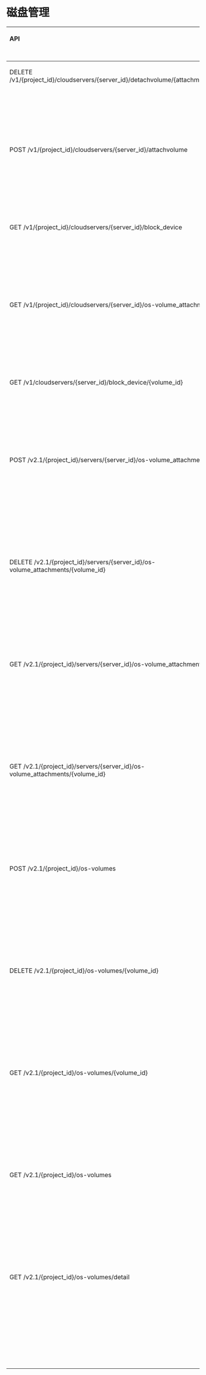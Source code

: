 # 磁盘管理<a name="ZH-CN_TOPIC_0103071514"></a>

<a name="table88951955182420"></a>
<table><thead align="left"><tr id="row2670183317019"><th class="cellrowborder" valign="top" width="32.029999999999994%" id="mcps1.1.5.1.1"><p id="p1567220502233"><a name="p1567220502233"></a><a name="p1567220502233"></a>API</p>
</th>
<th class="cellrowborder" valign="top" width="21%" id="mcps1.1.5.1.2"><p id="p10605125713535"><a name="p10605125713535"></a><a name="p10605125713535"></a>API功能</p>
</th>
<th class="cellrowborder" valign="top" width="27.97%" id="mcps1.1.5.1.3"><p id="p93075832319"><a name="p93075832319"></a><a name="p93075832319"></a>授权项</p>
</th>
<th class="cellrowborder" valign="top" width="19%" id="mcps1.1.5.1.4"><p id="p1130844411428"><a name="p1130844411428"></a><a name="p1130844411428"></a>授权项作用域</p>
</th>
</tr>
</thead>
<tbody><tr id="row1893621632116"><td class="cellrowborder" valign="top" width="32.029999999999994%" headers="mcps1.1.5.1.1 "><p id="p865419331215"><a name="p865419331215"></a><a name="p865419331215"></a>DELETE /v1/{project_id}/cloudservers/{server_id}/detachvolume/{attachment_id}</p>
</td>
<td class="cellrowborder" valign="top" width="21%" headers="mcps1.1.5.1.2 "><p id="p0893123616432"><a name="p0893123616432"></a><a name="p0893123616432"></a>卸载指定弹性云服务器的磁盘</p>
</td>
<td class="cellrowborder" valign="top" width="27.97%" headers="mcps1.1.5.1.3 "><a name="ul86541333202118"></a><a name="ul86541333202118"></a><ul id="ul86541333202118"><li>ecs:cloudServers:detachVolume</li></ul>
</td>
<td class="cellrowborder" valign="top" width="19%" headers="mcps1.1.5.1.4 "><a name="ul38809599234"></a><a name="ul38809599234"></a><ul id="ul38809599234"><li>支持：</li></ul>
<p id="p148971159142314"><a name="p148971159142314"></a><a name="p148971159142314"></a>项目(Project)</p>
<p id="p148971592237"><a name="p148971592237"></a><a name="p148971592237"></a>企业项目(Enterprise Project)</p>
</td>
</tr>
<tr id="row15734520162118"><td class="cellrowborder" valign="top" width="32.029999999999994%" headers="mcps1.1.5.1.1 "><p id="p3654133142110"><a name="p3654133142110"></a><a name="p3654133142110"></a>POST /v1/{project_id}/cloudservers/{server_id}/attachvolume</p>
</td>
<td class="cellrowborder" valign="top" width="21%" headers="mcps1.1.5.1.2 "><p id="p989316367430"><a name="p989316367430"></a><a name="p989316367430"></a>弹性云服务器云主机挂载磁盘</p>
</td>
<td class="cellrowborder" valign="top" width="27.97%" headers="mcps1.1.5.1.3 "><a name="ul16654183313217"></a><a name="ul16654183313217"></a><ul id="ul16654183313217"><li>ecs:cloudServers:attach</li><li>evs:volumes:use</li></ul>
</td>
<td class="cellrowborder" valign="top" width="19%" headers="mcps1.1.5.1.4 "><a name="ul10931122412248"></a><a name="ul10931122412248"></a><ul id="ul10931122412248"><li>支持：</li></ul>
<p id="p3947122412412"><a name="p3947122412412"></a><a name="p3947122412412"></a>项目(Project)</p>
<p id="p8947724122413"><a name="p8947724122413"></a><a name="p8947724122413"></a>企业项目(Enterprise Project)</p>
</td>
</tr>
<tr id="row19372485254"><td class="cellrowborder" valign="top" width="32.029999999999994%" headers="mcps1.1.5.1.1 "><p id="p173726811250"><a name="p173726811250"></a><a name="p173726811250"></a>GET /v1/{project_id}/cloudservers/{server_id}/block_device</p>
</td>
<td class="cellrowborder" valign="top" width="21%" headers="mcps1.1.5.1.2 "><p id="p437228132515"><a name="p437228132515"></a><a name="p437228132515"></a>查询弹性云服务器磁盘信息</p>
</td>
<td class="cellrowborder" valign="top" width="27.97%" headers="mcps1.1.5.1.3 "><a name="ul137241245122710"></a><a name="ul137241245122710"></a><ul id="ul137241245122710"><li>ecs:cloudServers:get</li></ul>
</td>
<td class="cellrowborder" valign="top" width="19%" headers="mcps1.1.5.1.4 "><a name="ul1233415616286"></a><a name="ul1233415616286"></a><ul id="ul1233415616286"><li>支持：</li></ul>
<p id="p83341166285"><a name="p83341166285"></a><a name="p83341166285"></a>项目(Project)</p>
<p id="p9349168287"><a name="p9349168287"></a><a name="p9349168287"></a>企业项目(Enterprise Project)</p>
</td>
</tr>
<tr id="row1860721413253"><td class="cellrowborder" valign="top" width="32.029999999999994%" headers="mcps1.1.5.1.1 "><p id="p196071514102517"><a name="p196071514102517"></a><a name="p196071514102517"></a>GET /v1/{project_id}/cloudservers/{server_id}/os-volume_attachments</p>
</td>
<td class="cellrowborder" valign="top" width="21%" headers="mcps1.1.5.1.2 "><p id="p72871918132711"><a name="p72871918132711"></a><a name="p72871918132711"></a>查询弹性云服务器挂载卷信息</p>
</td>
<td class="cellrowborder" valign="top" width="27.97%" headers="mcps1.1.5.1.3 "><a name="ul27401251142718"></a><a name="ul27401251142718"></a><ul id="ul27401251142718"><li>ecs:cloudServers:get</li></ul>
</td>
<td class="cellrowborder" valign="top" width="19%" headers="mcps1.1.5.1.4 "><a name="ul2838187132820"></a><a name="ul2838187132820"></a><ul id="ul2838187132820"><li>支持：</li></ul>
<p id="p1083817716284"><a name="p1083817716284"></a><a name="p1083817716284"></a>项目(Project)</p>
<p id="p148384752811"><a name="p148384752811"></a><a name="p148384752811"></a>企业项目(Enterprise Project)</p>
</td>
</tr>
<tr id="row136039493553"><td class="cellrowborder" valign="top" width="32.029999999999994%" headers="mcps1.1.5.1.1 "><p id="zh-cn_topic_0101860614_p248418710335"><a name="zh-cn_topic_0101860614_p248418710335"></a><a name="zh-cn_topic_0101860614_p248418710335"></a>GET /v1/cloudservers/{server_id}/block_device/{volume_id}</p>
</td>
<td class="cellrowborder" valign="top" width="21%" headers="mcps1.1.5.1.2 "><p id="p1227675511558"><a name="p1227675511558"></a><a name="p1227675511558"></a>查询弹性云服务器云主机单个磁盘挂载信息</p>
</td>
<td class="cellrowborder" valign="top" width="27.97%" headers="mcps1.1.5.1.3 "><a name="ul15506161810562"></a><a name="ul15506161810562"></a><ul id="ul15506161810562"><li>ecs:cloudServers:get</li></ul>
</td>
<td class="cellrowborder" valign="top" width="19%" headers="mcps1.1.5.1.4 "><a name="ul125971649105514"></a><a name="ul125971649105514"></a><ul id="ul125971649105514"><li>支持：</li></ul>
<p id="p45979496550"><a name="p45979496550"></a><a name="p45979496550"></a>项目(Project)</p>
<p id="p559774917552"><a name="p559774917552"></a><a name="p559774917552"></a>企业项目(Enterprise Project)</p>
</td>
</tr>
<tr id="row18432110194915"><td class="cellrowborder" valign="top" width="32.029999999999994%" headers="mcps1.1.5.1.1 "><p id="p14854133274912"><a name="p14854133274912"></a><a name="p14854133274912"></a>POST /v2.1/{project_id}/servers/{server_id}/os-volume_attachments</p>
</td>
<td class="cellrowborder" valign="top" width="21%" headers="mcps1.1.5.1.2 "><p id="p16854163215491"><a name="p16854163215491"></a><a name="p16854163215491"></a>弹性云服务器挂载磁盘(OpenStack原生)</p>
</td>
<td class="cellrowborder" valign="top" width="27.97%" headers="mcps1.1.5.1.3 "><a name="ul9854832114918"></a><a name="ul9854832114918"></a><ul id="ul9854832114918"><li>ecs:serverVolumeAttachments:create</li><li>ecs:serverVolumes:use</li></ul>
<a name="ul19854153254917"></a><a name="ul19854153254917"></a><ul id="ul19854153254917"><li>evs:volumes:list</li><li>evs:volumes:get</li><li>evs:volumes:update</li><li>evs:volumes:attach</li><li>evs:volumes:manage</li></ul>
</td>
<td class="cellrowborder" valign="top" width="19%" headers="mcps1.1.5.1.4 "><a name="ul3855232124912"></a><a name="ul3855232124912"></a><ul id="ul3855232124912"><li>支持：</li></ul>
<p id="p15855153294913"><a name="p15855153294913"></a><a name="p15855153294913"></a>项目(Project)</p>
<p id="p1685583224920"><a name="p1685583224920"></a><a name="p1685583224920"></a></p>
<a name="ul48551232184912"></a><a name="ul48551232184912"></a><ul id="ul48551232184912"><li>不支持：</li></ul>
<p id="p885520328492"><a name="p885520328492"></a><a name="p885520328492"></a>企业项目(Enterprise Project)</p>
</td>
</tr>
<tr id="row74321703496"><td class="cellrowborder" valign="top" width="32.029999999999994%" headers="mcps1.1.5.1.1 "><p id="p1785543254911"><a name="p1785543254911"></a><a name="p1785543254911"></a>DELETE /v2.1/{project_id}/servers/{server_id}/os-volume_attachments/{volume_id}</p>
</td>
<td class="cellrowborder" valign="top" width="21%" headers="mcps1.1.5.1.2 "><p id="p12855432154911"><a name="p12855432154911"></a><a name="p12855432154911"></a>卸载云服务器磁盘（OpenStack原生）</p>
</td>
<td class="cellrowborder" valign="top" width="27.97%" headers="mcps1.1.5.1.3 "><a name="ul1985513327496"></a><a name="ul1985513327496"></a><ul id="ul1985513327496"><li>ecs:serverVolumeAttachments:delete</li><li>ecs:serverVolumes:use</li></ul>
<a name="ul18551322491"></a><a name="ul18551322491"></a><ul id="ul18551322491"><li>evs:volumes:list</li><li>evs:volumes:get</li><li>evs:volumes:update</li><li>evs:volumes:detach</li><li>evs:volumes:manage</li></ul>
</td>
<td class="cellrowborder" valign="top" width="19%" headers="mcps1.1.5.1.4 "><a name="ul108561932164910"></a><a name="ul108561932164910"></a><ul id="ul108561932164910"><li>支持：</li></ul>
<p id="p158561332154914"><a name="p158561332154914"></a><a name="p158561332154914"></a>项目(Project)</p>
<p id="p485613325497"><a name="p485613325497"></a><a name="p485613325497"></a></p>
<a name="ul10856203212494"></a><a name="ul10856203212494"></a><ul id="ul10856203212494"><li>不支持：</li></ul>
<p id="p685633294916"><a name="p685633294916"></a><a name="p685633294916"></a>企业项目(Enterprise Project)</p>
</td>
</tr>
<tr id="row74328064918"><td class="cellrowborder" valign="top" width="32.029999999999994%" headers="mcps1.1.5.1.1 "><p id="p68561032144910"><a name="p68561032144910"></a><a name="p68561032144910"></a>GET /v2.1/{project_id}/servers/{server_id}/os-volume_attachments</p>
</td>
<td class="cellrowborder" valign="top" width="21%" headers="mcps1.1.5.1.2 "><p id="p17856332134918"><a name="p17856332134918"></a><a name="p17856332134918"></a>查询弹性云服务器挂载磁盘信息列表（OpenStack原生）</p>
</td>
<td class="cellrowborder" valign="top" width="27.97%" headers="mcps1.1.5.1.3 "><a name="ul14856183244920"></a><a name="ul14856183244920"></a><ul id="ul14856183244920"><li>ecs:serverVolumeAttachments:list</li><li>ecs:serverVolumes:use</li><li>ecs:servers:get</li></ul>
</td>
<td class="cellrowborder" valign="top" width="19%" headers="mcps1.1.5.1.4 "><a name="ul178567322496"></a><a name="ul178567322496"></a><ul id="ul178567322496"><li>支持：</li></ul>
<p id="p885663218491"><a name="p885663218491"></a><a name="p885663218491"></a>项目(Project)</p>
<p id="p285683284910"><a name="p285683284910"></a><a name="p285683284910"></a></p>
<a name="ul1885663216491"></a><a name="ul1885663216491"></a><ul id="ul1885663216491"><li>不支持：</li></ul>
<p id="p108561132154914"><a name="p108561132154914"></a><a name="p108561132154914"></a>企业项目(Enterprise Project)</p>
</td>
</tr>
<tr id="row1434619574918"><td class="cellrowborder" valign="top" width="32.029999999999994%" headers="mcps1.1.5.1.1 "><p id="p138567323496"><a name="p138567323496"></a><a name="p138567323496"></a>GET /v2.1/{project_id}/servers/{server_id}/os-volume_attachments/{volume_id}</p>
</td>
<td class="cellrowborder" valign="top" width="21%" headers="mcps1.1.5.1.2 "><p id="p7856103211494"><a name="p7856103211494"></a><a name="p7856103211494"></a>查询弹性云服务器挂载的单个磁盘信息（OpenStack原生）</p>
</td>
<td class="cellrowborder" valign="top" width="27.97%" headers="mcps1.1.5.1.3 "><a name="ul5857132104912"></a><a name="ul5857132104912"></a><ul id="ul5857132104912"><li>ecs:serverVolumeAttachments:get</li><li>ecs:serverVolumes:use</li></ul>
</td>
<td class="cellrowborder" valign="top" width="19%" headers="mcps1.1.5.1.4 "><a name="ul7857143212499"></a><a name="ul7857143212499"></a><ul id="ul7857143212499"><li>支持：</li></ul>
<p id="p285783294917"><a name="p285783294917"></a><a name="p285783294917"></a>项目(Project)</p>
<p id="p2085743254916"><a name="p2085743254916"></a><a name="p2085743254916"></a></p>
<a name="ul198571032154911"></a><a name="ul198571032154911"></a><ul id="ul198571032154911"><li>不支持：</li></ul>
<p id="p085783244918"><a name="p085783244918"></a><a name="p085783244918"></a>企业项目(Enterprise Project)</p>
</td>
</tr>
<tr id="row1976111120493"><td class="cellrowborder" valign="top" width="32.029999999999994%" headers="mcps1.1.5.1.1 "><p id="p148571432194918"><a name="p148571432194918"></a><a name="p148571432194918"></a>POST /v2.1/{project_id}/os-volumes</p>
</td>
<td class="cellrowborder" valign="top" width="21%" headers="mcps1.1.5.1.2 "><p id="p16857183219496"><a name="p16857183219496"></a><a name="p16857183219496"></a>创建磁盘（OpenStack原生）</p>
</td>
<td class="cellrowborder" valign="top" width="27.97%" headers="mcps1.1.5.1.3 "><a name="ul13857732194912"></a><a name="ul13857732194912"></a><ul id="ul13857732194912"><li>ecs:serverVolumes:use</li></ul>
<a name="ul585743217493"></a><a name="ul585743217493"></a><ul id="ul585743217493"><li>evs:volumes:create</li></ul>
</td>
<td class="cellrowborder" valign="top" width="19%" headers="mcps1.1.5.1.4 "><a name="ul15857193217498"></a><a name="ul15857193217498"></a><ul id="ul15857193217498"><li>支持：</li></ul>
<p id="p685733210494"><a name="p685733210494"></a><a name="p685733210494"></a>项目(Project)</p>
<p id="p8857332164915"><a name="p8857332164915"></a><a name="p8857332164915"></a></p>
<a name="ul9857203212498"></a><a name="ul9857203212498"></a><ul id="ul9857203212498"><li>不支持：</li></ul>
<p id="p285743215495"><a name="p285743215495"></a><a name="p285743215495"></a>企业项目(Enterprise Project)</p>
</td>
</tr>
<tr id="row14762113499"><td class="cellrowborder" valign="top" width="32.029999999999994%" headers="mcps1.1.5.1.1 "><p id="p168571532144916"><a name="p168571532144916"></a><a name="p168571532144916"></a>DELETE /v2.1/{project_id}/os-volumes/{volume_id}</p>
</td>
<td class="cellrowborder" valign="top" width="21%" headers="mcps1.1.5.1.2 "><p id="p14858153214493"><a name="p14858153214493"></a><a name="p14858153214493"></a>删除磁盘（OpenStack原生）</p>
</td>
<td class="cellrowborder" valign="top" width="27.97%" headers="mcps1.1.5.1.3 "><a name="ul485893264919"></a><a name="ul485893264919"></a><ul id="ul485893264919"><li>ecs:serverVolumes:use</li></ul>
<a name="ul1185803217490"></a><a name="ul1185803217490"></a><ul id="ul1185803217490"><li>evs:volumes:get</li><li>evs:volumes:delete</li></ul>
</td>
<td class="cellrowborder" valign="top" width="19%" headers="mcps1.1.5.1.4 "><a name="ul13858732194910"></a><a name="ul13858732194910"></a><ul id="ul13858732194910"><li>支持：</li></ul>
<p id="p38581032144916"><a name="p38581032144916"></a><a name="p38581032144916"></a>项目(Project)</p>
<p id="p785818324491"><a name="p785818324491"></a><a name="p785818324491"></a></p>
<a name="ul12858332164912"></a><a name="ul12858332164912"></a><ul id="ul12858332164912"><li>不支持：</li></ul>
<p id="p10858193264911"><a name="p10858193264911"></a><a name="p10858193264911"></a>企业项目(Enterprise Project)</p>
</td>
</tr>
<tr id="row97710116497"><td class="cellrowborder" valign="top" width="32.029999999999994%" headers="mcps1.1.5.1.1 "><p id="p198589328499"><a name="p198589328499"></a><a name="p198589328499"></a>GET /v2.1/{project_id}/os-volumes/{volume_id}</p>
</td>
<td class="cellrowborder" valign="top" width="21%" headers="mcps1.1.5.1.2 "><p id="p12858932104910"><a name="p12858932104910"></a><a name="p12858932104910"></a>查询指定磁盘信息（OpenStack原生）</p>
</td>
<td class="cellrowborder" valign="top" width="27.97%" headers="mcps1.1.5.1.3 "><a name="ul188581532104917"></a><a name="ul188581532104917"></a><ul id="ul188581532104917"><li>ecs:serverVolumes:use</li></ul>
<a name="ul1858183274913"></a><a name="ul1858183274913"></a><ul id="ul1858183274913"><li>evs:volumes:get</li></ul>
</td>
<td class="cellrowborder" valign="top" width="19%" headers="mcps1.1.5.1.4 "><a name="ul5858153254915"></a><a name="ul5858153254915"></a><ul id="ul5858153254915"><li>支持：</li></ul>
<p id="p785883294913"><a name="p785883294913"></a><a name="p785883294913"></a>项目(Project)</p>
<p id="p208581632124918"><a name="p208581632124918"></a><a name="p208581632124918"></a></p>
<a name="ul985963284918"></a><a name="ul985963284918"></a><ul id="ul985963284918"><li>不支持：</li></ul>
<p id="p9859143217492"><a name="p9859143217492"></a><a name="p9859143217492"></a>企业项目(Enterprise Project)</p>
</td>
</tr>
<tr id="row37741114911"><td class="cellrowborder" valign="top" width="32.029999999999994%" headers="mcps1.1.5.1.1 "><p id="p947117562504"><a name="p947117562504"></a><a name="p947117562504"></a>GET /v2.1/{project_id}/os-volumes</p>
</td>
<td class="cellrowborder" valign="top" width="21%" headers="mcps1.1.5.1.2 "><p id="p1447115611501"><a name="p1447115611501"></a><a name="p1447115611501"></a>查询磁盘列表（OpenStack原生）</p>
</td>
<td class="cellrowborder" valign="top" width="27.97%" headers="mcps1.1.5.1.3 "><a name="ul94711356155014"></a><a name="ul94711356155014"></a><ul id="ul94711356155014"><li>ecs:serverVolumes:use</li></ul>
<a name="ul44711756105016"></a><a name="ul44711756105016"></a><ul id="ul44711756105016"><li>evs:volumes:get</li><li>evs:volumes:list</li></ul>
</td>
<td class="cellrowborder" valign="top" width="19%" headers="mcps1.1.5.1.4 "><a name="ul17471155625015"></a><a name="ul17471155625015"></a><ul id="ul17471155625015"><li>支持：</li></ul>
<p id="p194715567505"><a name="p194715567505"></a><a name="p194715567505"></a>项目(Project)</p>
<p id="p154711656175010"><a name="p154711656175010"></a><a name="p154711656175010"></a></p>
<a name="ul247125685016"></a><a name="ul247125685016"></a><ul id="ul247125685016"><li>不支持：</li></ul>
<p id="p547185625016"><a name="p547185625016"></a><a name="p547185625016"></a>企业项目(Enterprise Project)</p>
</td>
</tr>
<tr id="row43471056491"><td class="cellrowborder" valign="top" width="32.029999999999994%" headers="mcps1.1.5.1.1 "><p id="p164711856145011"><a name="p164711856145011"></a><a name="p164711856145011"></a>GET /v2.1/{project_id}/os-volumes/detail</p>
</td>
<td class="cellrowborder" valign="top" width="21%" headers="mcps1.1.5.1.2 "><p id="p12471115618504"><a name="p12471115618504"></a><a name="p12471115618504"></a>查询磁盘详情列表（OpenStack原生）</p>
</td>
<td class="cellrowborder" valign="top" width="27.97%" headers="mcps1.1.5.1.3 "><a name="ul647118564506"></a><a name="ul647118564506"></a><ul id="ul647118564506"><li>ecs:serverVolumes:use</li></ul>
<a name="ul6471155645012"></a><a name="ul6471155645012"></a><ul id="ul6471155645012"><li>evs:volumes:get</li><li>evs:volumes:list</li></ul>
</td>
<td class="cellrowborder" valign="top" width="19%" headers="mcps1.1.5.1.4 "><a name="ul447235655012"></a><a name="ul447235655012"></a><ul id="ul447235655012"><li>支持：</li></ul>
<p id="p6472125645012"><a name="p6472125645012"></a><a name="p6472125645012"></a>项目(Project)</p>
<p id="p44721256195016"><a name="p44721256195016"></a><a name="p44721256195016"></a></p>
<a name="ul104721856155016"></a><a name="ul104721856155016"></a><ul id="ul104721856155016"><li>不支持：</li></ul>
<p id="p11472185635014"><a name="p11472185635014"></a><a name="p11472185635014"></a>企业项目(Enterprise Project)</p>
</td>
</tr>
</tbody>
</table>


